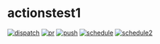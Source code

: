# actionstest1

[![dispatch][2]][1]
[![pr][3]][1]
[![push][4]][1]
[![schedule][5]][1]
[![schedule2][6]][1]

[1]: https://github.com/fbtmp/actionstest1/actions
[2]: https://github.com/fbtmp/actionstest1/workflows/dispatch/badge.svg
[3]: https://github.com/fbtmp/actionstest1/workflows/pr/badge.svg
[4]: https://github.com/fbtmp/actionstest1/workflows/push/badge.svg
[5]: https://github.com/fbtmp/actionstest1/workflows/schedule/badge.svg
[6]: https://github.com/fbtmp/actionstest1/workflows/schedule2/badge.svg
